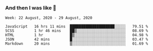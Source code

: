 ### And then I was like 🥱
<!--
**Mat2ja/Mat2ja** is a ✨ _special_ ✨ repository because its `README.md` (this file) appears on your GitHub profile.

Here are some ideas to get you started:

- 🔭 I’m currently working on ...
- 🌱 I’m currently learning ...
- 👯 I’m looking to collaborate on ...
- 🤔 I’m looking for help with ...
- 💬 Ask me about ...
- 📫 How to reach me: ...
- 😄 Pronouns: ...
- ⚡ Fun fact: ...
-->

<!--START_SECTION:waka-->
```text
Week: 22 August, 2020 - 29 August, 2020

JavaScript   16 hrs 11 mins  ████████████████████░░░░░   79.51 % 
SCSS         1 hr 46 mins    ██▒░░░░░░░░░░░░░░░░░░░░░░   08.69 % 
HTML         1 hr            █▒░░░░░░░░░░░░░░░░░░░░░░░   04.98 % 
JSON         42 mins         █░░░░░░░░░░░░░░░░░░░░░░░░   03.47 % 
Markdown     20 mins         ▒░░░░░░░░░░░░░░░░░░░░░░░░   01.69 % 
```
<!--END_SECTION:waka-->
